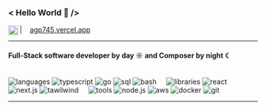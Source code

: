 
  
### < Hello World 👋 />

<a href="https://linkedin.com/in/stefaniegrunwald">
  <img align="left" alt="Stefanie's LinkedIn" width="20px" src="https://simpleicons.now.sh/linkedin/495f7e" />
</a>

| &nbsp;&nbsp;
[agp745.vercel.app](https://agp745.vercel.app/)

----
  
#### Full-Stack software developer by day ☼ and Composer by night ☾ <br><br>

![languages](https://img.shields.io/static/v1?label=&message=languages:&color=111&style=flat-square)
![typescript](https://img.shields.io/static/v1?logo=typescript&label=&message=typescript&color=36465D&logoColor=AAA&style=flat-square&link=)
![go](https://img.shields.io/static/v1?logo=go&label=&message=go&color=36465D&logoColor=AAA&style=flat-square&link=)
![sql](https://img.shields.io/static/v1?logo=postgresql&label=&message=sql&color=36465D&logoColor=AAA&style=flat-square&link=)
![bash](https://img.shields.io/static/v1?logo=gnubash&label=&message=bash&color=36465D&logoColor=AAA&style=flat-square&link=)
&nbsp;&nbsp;&nbsp;
![libraries](https://img.shields.io/static/v1?label=&message=libraries:&color=111&style=flat-square)
![react](https://img.shields.io/static/v1?logo=react&label=&message=react&color=36465D&logoColor=AAA&style=flat-square&link=)
![next.js](https://img.shields.io/static/v1?logo=nextdotjs&label=&message=next.js&color=36465D&logoColor=AAA&style=flat-square&link=)
![tawilwind](https://img.shields.io/static/v1?logo=tailwindcss&label=&message=tailwind&color=36465D&logoColor=AAA&style=flat-square&link=)
&nbsp;&nbsp;&nbsp;
![tools](https://img.shields.io/static/v1?label=&message=tools:&color=111&style=flat-square)
![node.js](https://img.shields.io/static/v1?logo=nodedotjs&label=&message=node.js&color=36465D&logoColor=AAA&style=flat-square&link=)
![aws](https://img.shields.io/static/v1?logo=amazonaws&label=&message=aws&color=36465D&logoColor=AAA&style=flat-square&link=)
![docker](https://img.shields.io/static/v1?logo=docker&label=&message=docker&color=36465D&logoColor=AAA&style=flat-square&link=)
![git](https://img.shields.io/static/v1?logo=git&label=&message=git&color=36465D&logoColor=AAA&style=flat-square&link=)

----
